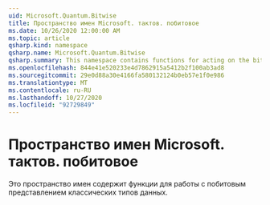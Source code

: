 ```yaml
---
uid: Microsoft.Quantum.Bitwise
title: Пространство имен Microsoft. тактов. побитовое
ms.date: 10/26/2020 12:00:00 AM
ms.topic: article
qsharp.kind: namespace
qsharp.name: Microsoft.Quantum.Bitwise
qsharp.summary: This namespace contains functions for acting on the bitwise representation of classical data types.
ms.openlocfilehash: 844e41e520233e4d7862915a5412b2f100ab3ad8
ms.sourcegitcommit: 29e0d88a30e4166fa580132124b0eb57e1f0e986
ms.translationtype: MT
ms.contentlocale: ru-RU
ms.lasthandoff: 10/27/2020
ms.locfileid: "92729849"
---
```

# <a name="microsoftquantumbitwise-namespace"></a>Пространство имен Microsoft. тактов. побитовое

Это пространство имен содержит функции для работы с побитовым представлением классических типов данных.

